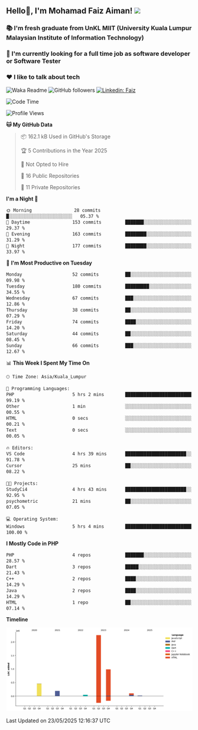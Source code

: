 <h2> Hello👋, I'm Mohamad Faiz Aiman! <img src="https://media.giphy.com/media/12oufCB0MyZ1Go/giphy.gif" width="50"></h2>

### 📚 I'm fresh graduate from UnKL MIIT (University Kuala Lumpur Malaysian Institute of Information Technology)
###  🔭 I'm currently looking for a full time job as software developer or Software Tester
###  ❤️ I like to talk about tech 


![Waka Readme](https://github.com/anmol098/anmol098/workflows/Waka%20Readme/badge.svg)
![GitHub followers](https://img.shields.io/github/followers/faizaiman?label=Follow&style=social)
[![Linkedin: Faiz](https://img.shields.io/badge/-Faiz-blue?style=flat-square&logo=Linkedin&logoColor=white&link=https://www.linkedin.com/in/mohamad-faiz-aiman-623747192/)](https://www.linkedin.com/in/mohamad-faiz-aiman-623747192/)

<!--START_SECTION:waka-->
![Code Time](http://img.shields.io/badge/Code%20Time-316%20hrs%2032%20mins-blue)

![Profile Views](http://img.shields.io/badge/Profile%20Views-0-blue)

**🐱 My GitHub Data** 

> 📦 162.1 kB Used in GitHub's Storage 
 > 
> 🏆 5 Contributions in the Year 2025
 > 
> 🚫 Not Opted to Hire
 > 
> 📜 16 Public Repositories 
 > 
> 🔑 11 Private Repositories 
 > 
**I'm a Night 🦉** 

```text
🌞 Morning                28 commits          █░░░░░░░░░░░░░░░░░░░░░░░░   05.37 % 
🌆 Daytime                153 commits         ███████░░░░░░░░░░░░░░░░░░   29.37 % 
🌃 Evening                163 commits         ████████░░░░░░░░░░░░░░░░░   31.29 % 
🌙 Night                  177 commits         ████████░░░░░░░░░░░░░░░░░   33.97 % 
```
📅 **I'm Most Productive on Tuesday** 

```text
Monday                   52 commits          ██░░░░░░░░░░░░░░░░░░░░░░░   09.98 % 
Tuesday                  180 commits         █████████░░░░░░░░░░░░░░░░   34.55 % 
Wednesday                67 commits          ███░░░░░░░░░░░░░░░░░░░░░░   12.86 % 
Thursday                 38 commits          ██░░░░░░░░░░░░░░░░░░░░░░░   07.29 % 
Friday                   74 commits          ████░░░░░░░░░░░░░░░░░░░░░   14.20 % 
Saturday                 44 commits          ██░░░░░░░░░░░░░░░░░░░░░░░   08.45 % 
Sunday                   66 commits          ███░░░░░░░░░░░░░░░░░░░░░░   12.67 % 
```


📊 **This Week I Spent My Time On** 

```text
🕑︎ Time Zone: Asia/Kuala_Lumpur

💬 Programming Languages: 
PHP                      5 hrs 2 mins        █████████████████████████   99.19 % 
Other                    1 min               ░░░░░░░░░░░░░░░░░░░░░░░░░   00.55 % 
HTML                     0 secs              ░░░░░░░░░░░░░░░░░░░░░░░░░   00.21 % 
Text                     0 secs              ░░░░░░░░░░░░░░░░░░░░░░░░░   00.05 % 

🔥 Editors: 
VS Code                  4 hrs 39 mins       ███████████████████████░░   91.78 % 
Cursor                   25 mins             ██░░░░░░░░░░░░░░░░░░░░░░░   08.22 % 

🐱‍💻 Projects: 
StudyCi4                 4 hrs 43 mins       ███████████████████████░░   92.95 % 
psychometric             21 mins             ██░░░░░░░░░░░░░░░░░░░░░░░   07.05 % 

💻 Operating System: 
Windows                  5 hrs 4 mins        █████████████████████████   100.00 % 
```

**I Mostly Code in PHP** 

```text
PHP                      4 repos             ███████░░░░░░░░░░░░░░░░░░   28.57 % 
Dart                     3 repos             █████░░░░░░░░░░░░░░░░░░░░   21.43 % 
C++                      2 repos             ████░░░░░░░░░░░░░░░░░░░░░   14.29 % 
Java                     2 repos             ████░░░░░░░░░░░░░░░░░░░░░   14.29 % 
HTML                     1 repo              ██░░░░░░░░░░░░░░░░░░░░░░░   07.14 % 
```



**Timeline**

![Lines of Code chart](https://raw.githubusercontent.com/faizaiman/faizaiman/main/assets/bar_graph.png)


 Last Updated on 23/05/2025 12:16:37 UTC
<!--END_SECTION:waka-->

